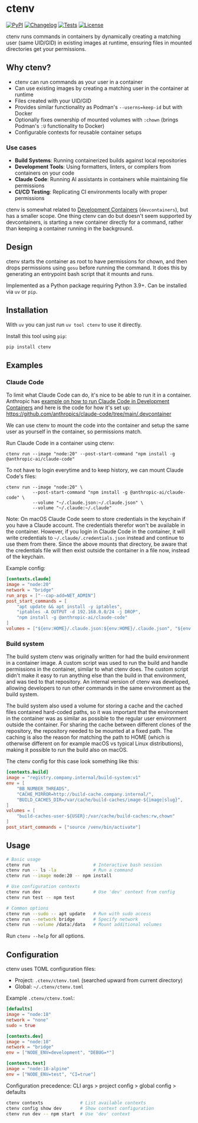 # ctenv

[![PyPI](https://img.shields.io/pypi/v/ctenv.svg)](https://pypi.org/project/ctenv/)
[![Changelog](https://img.shields.io/github/v/release/osks/ctenv?include_prereleases&label=changelog)](https://github.com/osks/ctenv/releases)
[![Tests](https://github.com/osks/ctenv/actions/workflows/test.yml/badge.svg)](https://github.com/osks/ctenv/actions/workflows/test.yml)
[![License](https://img.shields.io/badge/license-Apache%202.0-blue.svg)](https://github.com/osks/ctenv/blob/master/LICENSE)

ctenv runs commands in containers by dynamically creating a matching user (same UID/GID) in existing images at runtime, ensuring files in mounted directories get your permissions.

## Why ctenv?

- ctenv can run commands as your user in a container
- Can use existing images by creating a matching user in the container at runtime
- Files created with your UID/GID
- Provides similar functionality as Podman's `--userns=keep-id` but with Docker
- Optionally fixes ownership of mounted volumes with `:chown` (brings Podman's `:U` functionality to Docker)
- Configurable contexts for reusable container setups

### Use cases

- **Build Systems**: Running containerized builds against local repositories
- **Development Tools**: Using formatters, linters, or compilers from containers on your code
- **Claude Code**: Running AI assistants in containers while maintaining file permissions
- **CI/CD Testing**: Replicating CI environments locally with proper permissions

ctenv is somewhat related to [Development
Containers](https://containers.dev/) (`devcontainers`), but has a
smaller scope. One thing ctenv can do but doesn't seem supported by
devcontainers, is starting a new container directly for a command,
rather than keeping a container running in the background.

## Design

ctenv starts the container as root to have permissions for chown, and
then drops permissions using `gosu` before running the command. It
does this by generating an entrypoint bash script that it mounts and
runs.

Implemented as a Python package requiring Python 3.9+. Can be installed via `uv` or `pip`.

## Installation

With `uv` you can just run `uv tool ctenv` to use it directly.

Install this tool using `pip`:
```bash
pip install ctenv
```

## Examples

### Claude Code

To limit what Claude Code can do, it's nice to be able to run it in a container.
Anthropic has [example on how to run Claude Code in Development Containers](https://docs.anthropic.com/en/docs/claude-code/devcontainer)
and here is the code for how it's set up: https://github.com/anthropics/claude-code/tree/main/.devcontainer

We can use ctenv to mount the code into the container and setup
the same user as yourself in the container, so permissions match.

Run Claude Code in a container using ctenv:

```
ctenv run --image "node:20" --post-start-command "npm install -g @anthropic-ai/claude-code"
```

To not have to login everytime and to keep history, we can mount Claude Code's files:

```
ctenv run --image "node:20" \
          --post-start-command "npm install -g @anthropic-ai/claude-code" \
          --volume "~/.claude.json:~/.claude.json" \
          --volume "~/.claude:~/.claude"
```



Note: On macOS Claude Code seem to store credentials in the keychain
if you have a Claude account. The credentials therefor won't be
available in the container. However, if you login in Claude Code in
the container, it will write credentials to
`~/.claude/.credentials.json` instead and continue to use them from
there. Since the above mounts that directory, be aware that the
credentials file will then exist outside the container in a file now,
instead of the keychain.



Example config:
```toml
[contexts.claude]
image = "node:20"
network = "bridge"
run_args = ["--cap-add=NET_ADMIN"]
post_start_commands = [
    "apt update && apt install -y iptables",
    "iptables -A OUTPUT -d 192.168.0.0/24 -j DROP",
    "npm install -g @anthropic-ai/claude-code"
]
volumes = ["${env:HOME}/.claude.json:${env:HOME}/.claude.json", "${env:HOME}/.claude:${env:HOME}/.claude"]
```



### Build system

The build system ctenv was originally written for had the build
environment in a container image. A custom script was used to run the
build and handle permissions in the container, similar to what ctenv
does. The custom script didn't make it easy to run anything else than
the build in that environment, and was tied to that repository. An
internal version of ctenv was developed, allowing developers to run
other commands in the same environment as the build system.

The build system also used a volume for storing a cache and the cached
files contained hard-coded paths, so it was important that the
environment in the container was as similar as possible to the regular
user environment outside the container. For sharing the cache between
different clones of the repository, the repository needed to be
mounted at a fixed path. The caching is also the reason for matching
the path to HOME (which is otherwise different on for example macOS vs
typical Linux distributions), making it possible to run the build also
on macOS.

The ctenv config for this case look something like this:

```toml
[contexts.build]
image = "registry.company.internal/build-system:v1"
env = [
    "BB_NUMBER_THREADS",
    "CACHE_MIRROR=http://build-cache.company.internal/",
    "BUILD_CACHES_DIR=/var/cache/build-caches/image-${image|slug}",
]
volumes = [
    "build-caches-user-${USER}:/var/cache/build-caches:rw,chown"
]
post_start_commands = ["source /venv/bin/activate"]
```


## Usage

```bash
# Basic usage
ctenv run                        # Interactive bash session
ctenv run -- ls -la              # Run a command
ctenv run --image node:20 -- npm install

# Use configuration contexts
ctenv run dev                    # Use 'dev' context from config
ctenv run test -- npm test

# Common options
ctenv run --sudo -- apt update   # Run with sudo access
ctenv run --network bridge       # Specify network
ctenv run --volume /data:/data   # Mount additional volumes
```

Run `ctenv --help` for all options.

## Configuration

ctenv uses TOML configuration files:
- Project: `.ctenv/ctenv.toml` (searched upward from current directory)
- Global: `~/.ctenv/ctenv.toml`

Example `.ctenv/ctenv.toml`:
```toml
[defaults]
image = "node:18"
network = "none"
sudo = true

[contexts.dev]
image = "node:18"
network = "bridge"
env = ["NODE_ENV=development", "DEBUG=*"]

[contexts.test]
image = "node:18-alpine"
env = ["NODE_ENV=test", "CI=true"]
```

Configuration precedence: CLI args > project config > global config > defaults

```bash
ctenv contexts              # List available contexts
ctenv config show dev       # Show context configuration
ctenv run dev -- npm start  # Use 'dev' context
```

